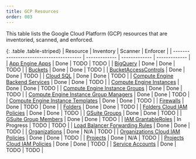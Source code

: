 ```yaml
---
title: GCP Resources
order: 003
---
```


This table lists the Google Cloud Platform (GCP) resources that are inventoried, scanned, and enforced. 

{: .table .table-striped}
| Resource                                | Inventory     | Scanner       | Enforcer      |
| --------------------------------------- | ------------- | ------------- | ------------- |
| [App Engine Apps](https://cloud.google.com/appengine/docs/v1.1/admin-api/reference/rest/v1/apps) | Done | TODO | TODO |
| [BigQuery](https://cloud.google.com/bigquery/docs/v1.1/reference/rest/v2/) | Done | Done | TODO |
| [Buckets](https://cloud.google.com/storage/docs/v1.1/json_api/v1/buckets#resource) | Done | Done | TODO |
| [BucketAccessControls](https://cloud.google.com/storage/docs/v1.1/json_api/v1/bucketAccessControls#resource) | Done | Done | TODO |
| [Cloud SQL](https://cloud.google.com/sql/docs/v1.1/mysql/admin-api/v1beta4/instances#resource) | Done | Done | TODO |
| [Compute Engine Backend Services](https://cloud.google.com/compute/docs/v1.1/reference/latest/backendServices#resource) | Done | Done | TODO |
| [Compute Engine Instances](https://cloud.google.com/compute/docs/v1.1/reference/latest/instances#resource) | Done | Done | TODO |
| [Compute Engine Instance Groups](https://cloud.google.com/compute/docs/v1.1/reference/latest/instanceGroups#resource) | Done | Done | TODO |
| [Compute Engine Instance Group Managers](https://cloud.google.com/compute/docs/v1.1/reference/latest/instanceGroupManagers) | Done | Done | TODO |
| [Compute Engine Instance Templates](https://cloud.google.com/compute/docs/v1.1/reference/latest/instanceTemplates) | Done | Done | TODO |
| [Firewalls](https://cloud.google.com/compute/docs/v1.1/reference/latest/firewalls) | Done | TODO | Done |
| [Folders](https://cloud.google.com/resource-manager/reference/rest/v2beta1/folders) | Done | Done | TODO |
| [Folders Cloud IAM Policies](https://cloud.google.com/iam/reference/rest/v1/Policy) | Done | Done | TODO |
| [GSuite Groups](https://developers.google.com/admin-sdk/directory/v1/guides/manage-groups) | Done | Done | TODO |
| [GSuite Group Members](https://developers.google.com/admin-sdk/directory/v1/guides/manage-group-members) | Done | Done | TODO |
| [IAM GrantableRoles](https://cloud.google.com/iam/reference/rest/v1/roles/queryGrantableRoles) | In Progress | TODO | TODO |
| [Load Balancer Forwarding Rules](https://cloud.google.com/compute/docs/v1.1/reference/latest/forwardingRules#resource) | Done | Done | TODO |
| [Organizations](https://cloud.google.com/resource-manager/reference/rest/v1/organizations) | Done | N/A | TODO |
| [Organizations Cloud IAM Policies](https://cloud.google.com/iam/reference/rest/v1/Policy) | Done | Done | TODO |
| [Projects](https://cloud.google.com/resource-manager/reference/rest/v1/projects) | Done | N/A | TODO |
| [Projects Cloud IAM Policies](https://cloud.google.com/resource-manager/reference/rest/v1beta1/projects/getIamPolicy) | Done | Done | TODO |
| [Service Accounts](https://cloud.google.com/iam/reference/rest/v1/projects.serviceAccounts) | Done | TODO | TODO |
